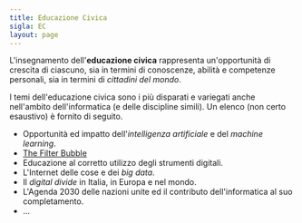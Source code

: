 ```yaml
---
title: Educazione Civica
sigla: EC
layout: page
---
```


L'insegnamento dell'**educazione civica** rappresenta un'opportunità di crescita
di ciascuno, sia in termini di conoscenze, abilità e competenze personali, sia in
termini di *cittadini del mondo*.

I temi dell'educazione civica sono i più disparati e variegati anche nell'ambito
dell'informatica (e delle discipline simili). Un elenco (non certo esaustivo) è
fornito di seguito.

* Opportunità ed impatto dell'*intelligenza artificiale* e del *machine learning*.
* [The Filter Bubble](/content/ec/filter_bubble.md)
* Educazione al corretto utilizzo degli strumenti digitali.
* L'Internet delle cose e dei *big data*.
* Il *digital divide* in Italia, in Europa e nel mondo.
* L'Agenda 2030 delle nazioni unite ed il contributo dell'informatica al suo
completamento.
* ...
